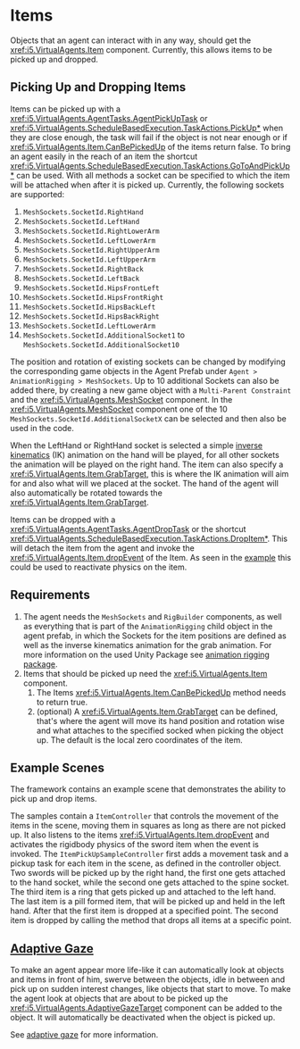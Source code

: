 # Items

Objects that an agent can interact with in any way, should get the <xref:i5.VirtualAgents.Item> component.
Currently, this allows items to be picked up and dropped.

## Picking Up and Dropping Items
Items can be picked up with a <xref:i5.VirtualAgents.AgentTasks.AgentPickUpTask> or <xref:i5.VirtualAgents.ScheduleBasedExecution.TaskActions.PickUp*> when they are close enough, the task will fail if the object is not near enough or if <xref:i5.VirtualAgents.Item.CanBePickedUp> of the items return false.
To bring an agent easily in the reach of an item the shortcut <xref:i5.VirtualAgents.ScheduleBasedExecution.TaskActions.GoToAndPickUp*> can be used.
With all methods a socket can be specified to which the item will be attached when after it is picked up.
Currently, the following sockets are supported:

1. `MeshSockets.SocketId.RightHand`
2. `MeshSockets.SocketId.LeftHand`
3. `MeshSockets.SocketId.RightLowerArm`
4. `MeshSockets.SocketId.LeftLowerArm`
5. `MeshSockets.SocketId.RightUpperArm`
6. `MeshSockets.SocketId.LeftUpperArm`
7. `MeshSockets.SocketId.RightBack`
8. `MeshSockets.SocketId.LeftBack`
9. `MeshSockets.SocketId.HipsFrontLeft`
10. `MeshSockets.SocketId.HipsFrontRight`
11. `MeshSockets.SocketId.HipsBackLeft`
12. `MeshSockets.SocketId.HipsBackRight`
13. `MeshSockets.SocketId.LeftLowerArm`
14. `MeshSockets.SocketId.AdditionalSocket1` to `MeshSockets.SocketId.AdditionalSocket10`

The position and rotation of existing sockets can be changed by modifying the corresponding game objects in the Agent Prefab under `Agent > AnimationRigging > MeshSockets`. Up to 10 additional Sockets can also be added there, by creating a new game object with a `Multi-Parent Constraint` and the <xref:i5.VirtualAgents.MeshSocket> component. In the <xref:i5.VirtualAgents.MeshSocket> component one of the 10 `MeshSockets.SocketId.AdditionalSocketX` can be selected and then also be used in the code.


When the LeftHand or RightHand socket is selected a simple [inverse kinematics](https://docs.unity3d.com/Packages/com.unity.animation.rigging@1.3/manual/constraints/TwoBoneIKConstraint.html) (IK) animation on the hand will be played, for all other sockets the animation will be played on the right hand.
The item can also specify a <xref:i5.VirtualAgents.Item.GrabTarget>, this is where the IK animation will aim for and also what will we placed at the socket.
The hand of the agent will also automatically be rotated towards the <xref:i5.VirtualAgents.Item.GrabTarget>.

Items can be dropped with a <xref:i5.VirtualAgents.AgentTasks.AgentDropTask> or the shortcut <xref:i5.VirtualAgents.ScheduleBasedExecution.TaskActions.DropItem*>.
This will detach the item from the agent and invoke the <xref:i5.VirtualAgents.Item.dropEvent> of the Item.
As seen in the [example](items.md#example-scenes) this could be used to reactivate physics on the item.

## Requirements
1. The agent needs the `MeshSockets` and `RigBuilder` components, as well as everything that is part of the `AnimationRigging` child object in the agent prefab, in which the Sockets for the item positions are defined as well as the inverse kinematics animation for the grab animation.
   For more information on the used Unity Package see [animation rigging package](https://docs.unity3d.com/Packages/com.unity.animation.rigging@1.3/manual/index.html).
2. Items that should be picked up need the <xref:i5.VirtualAgents.Item> component.
    1. The Items <xref:i5.VirtualAgents.Item.CanBePickedUp> method needs to return true.
    2. (optional) A <xref:i5.VirtualAgents.Item.GrabTarget> can be defined, that's where the agent will move its hand position and rotation wise and what attaches to the specified socked when picking the object up. The default is the local zero coordinates of the item.


## Example Scenes

The framework contains an example scene that demonstrates the ability to pick up and drop items.

The samples contain a `ItemController` that controls the movement of the items in the scene, moving them in squares as long as there are not picked up.
It also listens to the items <xref:i5.VirtualAgents.Item.dropEvent> and activates the rigidbody physics of the sword item when the event is invoked.
The `ItemPickUpSampleController` first adds a movement task and a pickup task for each item in the scene, as defined in the controller object.
Two swords will be picked up by the right hand, the first one gets attached to the hand socket, while the second one gets attached to the spine socket.
The third item is a ring that gets picked up and attached to the left hand.
The last item is a pill formed item, that will be picked up and held in the left hand.
After that the first item is dropped at a specified point.
The second item is dropped by calling the method that drops all items at a specific point.

## [Adaptive Gaze](adaptive-gaze.md)

To make an agent appear more life-like it can automatically look at objects and items in front of him, swerve between the objects, idle in between and pick up on sudden interest changes, like objects that start to move.
To make the agent look at objects that are about to be picked up the <xref:i5.VirtualAgents.AdaptiveGazeTarget> component can be added to the object.
It will automatically be deactivated when the object is picked up.

See [adaptive gaze](adaptive-gaze.md) for more information.